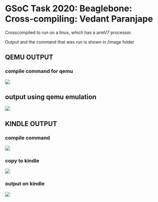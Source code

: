 # GSoC Task 2020: Beaglebone: Cross-compiling: Vedant Paranjape

Crosscompiled to run on a linux, which has a armV7 processor.

Output and the command that was run is shown in /image folder

## QEMU OUTPUT
### compile command for qemu 
![](https://github.com/VedantParanjape/gsoc-application/blob/vedant_paranjape_gsoc2020/ExampleEntryJasonKridner/images/compile_command_qemu.png)

## output using qemu emulation
![](https://github.com/VedantParanjape/gsoc-application/blob/vedant_paranjape_gsoc2020/ExampleEntryJasonKridner/images/output_qemu.png)

## KINDLE OUTPUT
### compile command
![](https://github.com/VedantParanjape/gsoc-application/blob/vedant_paranjape_gsoc2020/ExampleEntryJasonKridner/images/compile_command.png)

### copy to kindle
![](https://github.com/VedantParanjape/gsoc-application/blob/vedant_paranjape_gsoc2020/ExampleEntryJasonKridner/images/copy_to_kindle.png)

### output on kindle
![](https://github.com/VedantParanjape/gsoc-application/blob/vedant_paranjape_gsoc2020/ExampleEntryJasonKridner/images/output_on_kindle.png)
